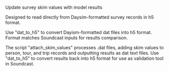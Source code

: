 Update survey skim values with model results

Designed to read directly from Daysim-formatted survey records in h5 format.

Use "dat_to_h5" to convert Dayism-formatted dat files into h5 format. 
Format matches Soundcast inputs for results comparison. 

The script "attach_skim_values" processes .dat files, adding skim values to 
person, tour, and trip records and outputting results as dat text files. 
Use "dat_to_h5" to convert results back into h5 format for use as validation tool
in Soundcast. 